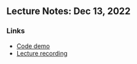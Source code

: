 ## Lecture Notes: Dec 13, 2022

### Links

* [Code demo](https://github.com/cpt-waffle/lhl-lectures/tree/master/w05d02-Database-Design)
* [Lecture recording](https://vimeo.com/780907590/0e3f77d20d )